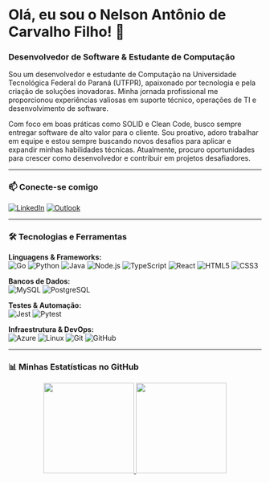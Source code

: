 # Olá, eu sou o Nelson Antônio de Carvalho Filho! 👋

### Desenvolvedor de Software & Estudante de Computação

<p align="left">
  Sou um desenvolvedor e estudante de Computação na Universidade Tecnológica Federal do Paraná (UTFPR), apaixonado por tecnologia e pela criação de soluções inovadoras. Minha jornada profissional me proporcionou experiências valiosas em suporte técnico, operações de TI e desenvolvimento de software.
</p>

<p align="left">
  Com foco em boas práticas como SOLID e Clean Code, busco sempre entregar software de alto valor para o cliente. Sou proativo, adoro trabalhar em equipe e estou sempre buscando novos desafios para aplicar e expandir minhas habilidades técnicas. Atualmente, procuro oportunidades para crescer como desenvolvedor e contribuir em projetos desafiadores.
</p>

---

### 📫 Conecte-se comigo

<p align="left">
  <a href="https://linkedin.com/in/nelson-antonio-carvalho-filho" target="_blank"><img src="https://img.shields.io/badge/LinkedIn-0077B5?style=for-the-badge&logo=linkedin&logoColor=white" alt="LinkedIn"></a>
  <a href="mailto:nelsonacf@outlook.com" target="_blank"><img src="https://img.shields.io/badge/Microsoft_Outlook-0078D4?style=for-the-badge&logo=microsoft-outlook&logoColor=white" alt="Outlook"></a>
</p>

---

### 🛠️ Tecnologias e Ferramentas

<p align="left">
  <strong>Linguagens & Frameworks:</strong><br>
  <img src="https://img.shields.io/badge/Go-00ADD8?style=for-the-badge&logo=go&logoColor=white" alt="Go">
  <img src="https://img.shields.io/badge/Python-3776AB?style=for-the-badge&logo=python&logoColor=white" alt="Python">
  <img src="https://img.shields.io/badge/Java-ED8B00?style=for-the-badge&logo=openjdk&logoColor=white" alt="Java">
  <img src="https://img.shields.io/badge/Node.js-339933?style=for-the-badge&logo=nodedotjs&logoColor=white" alt="Node.js">
  <img src="https://img.shields.io/badge/TypeScript-3178C6?style=for-the-badge&logo=typescript&logoColor=white" alt="TypeScript">
  <img src="https://img.shields.io/badge/React-61DAFB?style=for-the-badge&logo=react&logoColor=black" alt="React">
  <img src="https://img.shields.io/badge/HTML5-E34F26?style=for-the-badge&logo=html5&logoColor=white" alt="HTML5">
  <img src="https://img.shields.io/badge/CSS3-1572B6?style=for-the-badge&logo=css3&logoColor=white" alt="CSS3">
</p>
<p align="left">
  <strong>Bancos de Dados:</strong><br>
  <img src="https://img.shields.io/badge/MySQL-4479A1?style=for-the-badge&logo=mysql&logoColor=white" alt="MySQL">
  <img src="https://img.shields.io/badge/PostgreSQL-4169E1?style=for-the-badge&logo=postgresql&logoColor=white" alt="PostgreSQL">
</p>
<p align="left">
  <strong>Testes & Automação:</strong><br>
  <img src="https://img.shields.io/badge/Jest-C21325?style=for-the-badge&logo=jest&logoColor=white" alt="Jest">
  <img src="https://img.shields.io/badge/Pytest-0A9EDC?style=for-the-badge&logo=pytest&logoColor=white" alt="Pytest">
</p>
<p align="left">
  <strong>Infraestrutura & DevOps:</strong><br>
  <img src="https://img.shields.io/badge/Microsoft_Azure-0078D4?style=for-the-badge&logo=microsoft-azure&logoColor=white" alt="Azure">
  <img src="https://img.shields.io/badge/Linux-FCC624?style=for-the-badge&logo=linux&logoColor=black" alt="Linux">
  <img src="https://img.shields.io/badge/Git-F05032?style=for-the-badge&logo=git&logoColor=white" alt="Git">
  <img src="https://img.shields.io/badge/GitHub-181717?style=for-the-badge&logo=github&logoColor=white" alt="GitHub">
</p>

---

### 📊 Minhas Estatísticas no GitHub

<p align="center">
  <a href="https://github.com/nordicmanx">
    <img height="180em" src="https://github-readme-stats.vercel.app/api?username=nordicmanx&show_icons=true&theme=dracula"/>
    <img height="180em" src="https://github-readme-stats.vercel.app/api/top-langs/?username=nordicmanx&layout=compact&langs_count=7&theme=dracula"/>
  </a>
</p>
